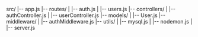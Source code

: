 src/
|-- app.js
|-- routes/
|   |-- auth.js
|   |-- users.js
|-- controllers/
|   |-- authController.js
|   |-- userController.js
|-- models/
|   |-- User.js
|-- middleware/
|   |-- authMiddleware.js
|-- utils/
|   |-- mysql.js
|   |-- nodemon.js
|   |-- server.js
